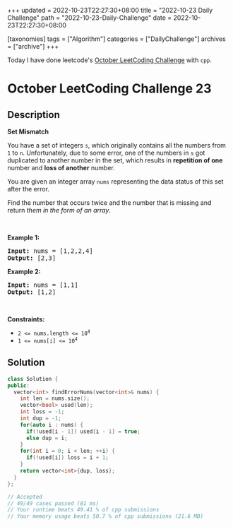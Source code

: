 +++
updated = 2022-10-23T22:27:30+08:00
title = "2022-10-23 Daily Challenge"
path = "2022-10-23-Daily-Challenge"
date = 2022-10-23T22:27:30+08:00

[taxonomies]
tags = ["Algorithm"]
categories = ["DailyChallenge"]
archives = ["archive"]
+++

Today I have done leetcode's [October LeetCoding Challenge](https://leetcode.com/problems/set-mismatch/) with `cpp`.

<!-- more -->

# October LeetCoding Challenge 23

## Description

**Set Mismatch**

<p>You have a set of integers <code>s</code>, which originally contains all the numbers from <code>1</code> to <code>n</code>. Unfortunately, due to some error, one of the numbers in <code>s</code> got duplicated to another number in the set, which results in <strong>repetition of one</strong> number and <strong>loss of another</strong> number.</p>

<p>You are given an integer array <code>nums</code> representing the data status of this set after the error.</p>

<p>Find the number that occurs twice and the number that is missing and return <em>them in the form of an array</em>.</p>

<p>&nbsp;</p>
<p><strong class="example">Example 1:</strong></p>
<pre><strong>Input:</strong> nums = [1,2,2,4]
<strong>Output:</strong> [2,3]
</pre><p><strong class="example">Example 2:</strong></p>
<pre><strong>Input:</strong> nums = [1,1]
<strong>Output:</strong> [1,2]
</pre>
<p>&nbsp;</p>
<p><strong>Constraints:</strong></p>

<ul>
	<li><code>2 &lt;= nums.length &lt;= 10<sup>4</sup></code></li>
	<li><code>1 &lt;= nums[i] &lt;= 10<sup>4</sup></code></li>
</ul>


## Solution

``` cpp
class Solution {
public:
  vector<int> findErrorNums(vector<int>& nums) {
    int len = nums.size();
    vector<bool> used(len);
    int loss = -1;
    int dup = -1;
    for(auto i : nums) {
      if(!used[i - 1]) used[i - 1] = true;
      else dup = i;
    }
    for(int i = 0; i < len; ++i) {
      if(!used[i]) loss = i + 1;
    }
    return vector<int>{dup, loss};
  }
};

// Accepted
// 49/49 cases passed (81 ms)
// Your runtime beats 49.41 % of cpp submissions
// Your memory usage beats 50.7 % of cpp submissions (21.6 MB)
```
